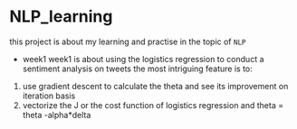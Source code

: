 # NLP_learning
this project is about my learning and practise in the topic of `NLP`

* week1
week1 is about using the logistics regression to conduct a sentiment analysis on tweets
the most intriguing feature is to:
1) use gradient descent to calculate the theta and see its improvement on iteration basis
2) vectorize the J or the cost function of logistics regression and theta = theta -alpha*delta








